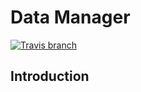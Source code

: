 # Data Manager
[![Travis branch](https://img.shields.io/travis/aiotrc/dm/master.svg?style=flat-square)](https://travis-ci.org/aiotrc/dm)

## Introduction
